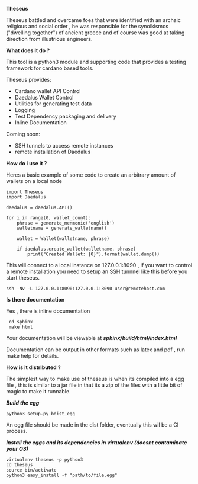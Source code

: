 **Theseus**

Theseus battled and overcame foes that were identified with an archaic religious and social order , he was responsible for the synoikismos ("dwelling together") of ancient greece and of course was good at taking direction from illustrious engineers.


**What does it do ?**

This tool is a python3 module and supporting code that provides a testing framework for cardano based tools.

Theseus provides:
   * Cardano wallet API Control  
   * Daedalus Wallet Control
   * Utilities for generating test data
   * Logging
   * Test Dependency packaging and delivery
   * Inline Documentation

Coming soon:
   * SSH tunnels to access remote instances
   * remote installation of Daedalus


**How do i use it ?**

Heres a basic example of some code to create an arbitrary amount of wallets on a local node

    import Theseus
    import Daedalus

    daedalus = daedalus.API()

    for i in range(0, wallet_count):
        phrase = generate_menmonic('english')
        walletname = generate_walletname()

        wallet = Wallet(walletname, phrase)

        if daedalus.create_wallet(walletname, phrase)
            print("Created Wallet: {0}").format(wallet.dump())
            
This will connect to a local instance on 127.0.0.1:8090 , if you want to control a remote
installation you need to setup an SSH tunnnel like this before you start theseus. 

    ssh -Nv -L 127.0.0.1:8090:127.0.0.1:8090 user@remotehost.com
    

        
**Is there documentation**

Yes , there is inline documentation 

     cd sphinx
     make html
     
 Your documentation will be viewable at ***sphinx/build/html/index.html***
     
 Documentation can be output in other formats such as latex and pdf , run make help for details.


**How is it distributed ?**

The simplest way to make use of theseus is when its compiled into a egg file , this 
is similar to a jar file in that its a zip of the files with a little bit of magic to make it runnable.

***Build the egg***

    python3 setup.py bdist_egg
    
An egg file should be made in the dist folder, eventually this wil be a CI process.

***Install the eggs and its dependencies in virtualenv (doesnt contaminate your OS)***    
    
    virtualenv theseus -p python3
    cd theseus
    source bin/activate
    python3 easy_install -f "path/to/file.egg"